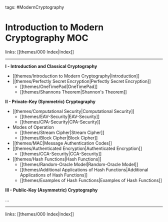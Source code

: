 tags: #ModernCryptography

# Introduction to Modern Cryptography MOC

links:  [[themes/000 Index|Index]]

---

**I - Introduction and Classical Cryptography**

- [[themes/Introduction to Modern Cryptography|Introduction]]  
- [[themes/Perfectly Secret Encryption|Perfectly Secret Encryption]]  
    - [[themes/OneTimePad|OneTimePad]]  
    - [[themes/Shannons Theorem|Shannon's Theorem]]  
  
**II - Private-Key (Symmetric) Cryptography**

- [[themes/Computational Security|Computational Security]]
    - [[themes/EAV-Security|EAV-Security]]
    - [[themes/CPA-Security|CPA-Security]]
- Modes of Operation
    - [[themes/Stream Cipher|Stream Cipher]]
    - [[themes/Block Cipher|Block Cipher]]
- [[themes/MAC|Message Authentication Codes]]
- [[themes/Authenticated Encryption|Authenticated Encryption]]
    - [[themes/CCA-Security|CCA-Security]]
- [[themes/Hash Functions|Hash Functions]]
    - [[themes/Random-Oracle Model|Random-Oracle Model]]
    - [[themes/Additional Applications of Hash Functions|Additional Applications of Hash Functions]]
    - [[themes/Examples of Hash Functions|Examples of Hash Functions]]
  
**III - Public-Key (Asymmetric) Cryptography**

...

---
links:  [[themes/000 Index|Index]]